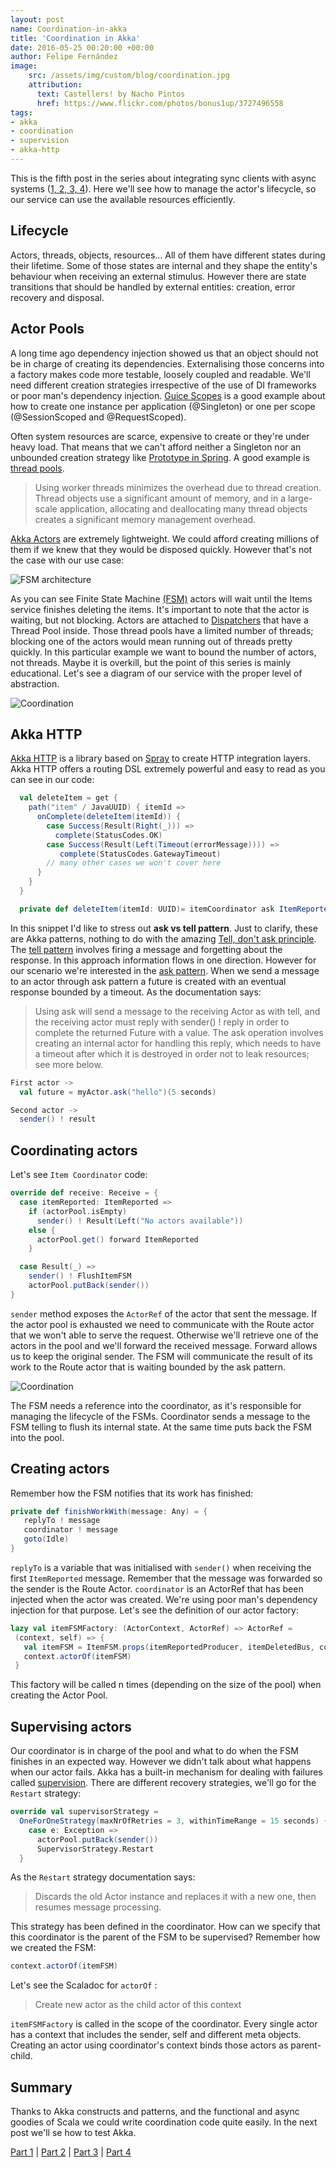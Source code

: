```yaml
---
layout: post
name: Coordination-in-akka
title: 'Coordination in Akka'
date: 2016-05-25 00:20:00 +00:00
author: Felipe Fernández
image:
    src: /assets/img/custom/blog/coordination.jpg
    attribution:
      text: Castellers! by Nacho Pintos
      href: https://www.flickr.com/photos/bonus1up/3727496558
tags:
- akka
- coordination
- supervision
- akka-http
---
```


This is the fifth post in the series about integrating sync clients with async systems ([1, ](http://codurance.com/2016/04/28/async-systems-with-sync-clients/)[2, ](http://codurance.com/2016/04/30/akka-basics/)[3, ](http://codurance.com/2016/05/10/finite-state-machines-with-akka/)[4](http://codurance.com/2016/05/16/publish-subscribe-model-in-kafka/)). Here we'll see how to manage the actor's lifecycle, so our service can use the available resources efficiently.

## Lifecycle

Actors, threads, objects, resources... All of them have different states during their lifetime. Some of those states are internal and they shape the entity's behaviour when receiving an external stimulus. However there are state transitions that should be handled by external entities: creation, error recovery and disposal.

## Actor Pools

A long time ago dependency injection showed us that an object should not be in charge of creating its dependencies. Externalising those concerns into a factory makes code more testable, loosely coupled and readable. We'll need different creation strategies irrespective of the use of DI frameworks or poor man's dependency injection. [Guice Scopes](https://github.com/google/guice/wiki/Scopes) is a good example about how to create one instance per application (@Singleton) or one per scope (@SessionScoped and @RequestScoped).

Often system resources are scarce, expensive to create or they're under heavy load. That means that we can't afford neither a Singleton nor an unbounded creation strategy like [Prototype in Spring](http://www.tutorialspoint.com/spring/spring_bean_scopes.htm). A good example is [thread pools](https://docs.oracle.com/javase/tutorial/essential/concurrency/pools.html).

> Using worker threads minimizes the overhead due to thread creation. Thread objects use a significant amount of memory, and in a large-scale application, allocating and deallocating many thread objects creates a significant memory management overhead.

[Akka Actors](http://doc.akka.io/docs/akka/current/scala/actors.html) are extremely lightweight. We could afford creating millions of them if we knew that they would be disposed quickly. However that's not the case with our use case:

<img src="/assets/img/custom/blog/fsm.png" alt="FSM architecture" title="FSM architecture" class="img img-center img-responsive style-screengrab">

As you can see Finite State Machine [(FSM)](http://codurance.com/2016/05/10/finite-state-machines-with-akka/) actors will wait until the Items service finishes deleting the items. It's important to note that the actor is waiting, but not blocking. Actors are attached to [Dispatchers](http://doc.akka.io/docs/akka/2.4.6/scala/dispatchers.html) that have a Thread Pool inside. Those thread pools have a limited number of threads; blocking one of the actors would mean running out of threads pretty quickly. In this particular example we want to bound the number of actors, not threads. Maybe it is overkill, but the point of this series is mainly educational. Let's see a diagram of our service with the proper level of abstraction.

<img src="/assets/img/custom/blog/coordination-diagram.png" alt="Coordination" title="Coordination" class="img img-center img-responsive style-screengrab">

## Akka HTTP

[Akka HTTP](http://doc.akka.io/docs/akka/2.4.6/scala/http/introduction.html) is a library based on [Spray](http://doc.akka.io/docs/akka/2.4.6/scala/http/introduction.html) to create HTTP integration layers. Akka HTTP offers a routing DSL extremely powerful and easy to read as you can see in our code:

```scala
  val deleteItem = get {
    path("item" / JavaUUID) { itemId =>
      onComplete(deleteItem(itemId)) {
        case Success(Result(Right(_))) =>
          complete(StatusCodes.OK)
        case Success(Result(Left(Timeout(errorMessage)))) =>
           complete(StatusCodes.GatewayTimeout)
        // many other cases we won't cover here
      }
    }
  }

  private def deleteItem(itemId: UUID)= itemCoordinator ask ItemReported(itemId)
```

In this snippet I'd like to stress out **ask vs tell pattern**. Just to clarify, these are Akka patterns, nothing to do with the amazing [Tell, don't ask principle](http://martinfowler.com/bliki/TellDontAsk.html). The [tell pattern](http://doc.akka.io/docs/akka/2.4.6/scala/actors.html#Tell__Fire-forget) involves firing a message and forgetting about the response. In this approach information flows in one direction. However for our scenario we're interested in the [ask pattern](http://doc.akka.io/docs/akka/2.4.6/scala/actors.html#Ask__Send-And-Receive-Future). When we send a message to an actor through ask pattern a future is created with an eventual response bounded by a timeout. As the documentation says:

> Using ask will send a message to the receiving Actor as with tell, and the receiving actor must reply with sender() ! reply in order to complete the returned Future with a value. The ask operation involves creating an internal actor for handling this reply, which needs to have a timeout after which it is destroyed in order not to leak resources; see more below.

```scala
First actor ->
  val future = myActor.ask("hello")(5 seconds)

Second actor ->
  sender() ! result  
```

## Coordinating actors

Let's see `Item Coordinator` code:

```scala
override def receive: Receive = {
  case itemReported: ItemReported =>
    if (actorPool.isEmpty)
      sender() ! Result(Left("No actors available"))
    else {
      actorPool.get() forward ItemReported
    }

  case Result(_) =>
    sender() ! FlushItemFSM
    actorPool.putBack(sender())
}
```

`sender` method exposes the `ActorRef` of the actor that sent the message. If the actor pool is exhausted we need to communicate with the Route actor that we won't able to serve the request. Otherwise we'll retrieve one of the actors in the pool and we'll forward the received message. Forward allows us to keep the original sender. The FSM will communicate the result of its work to the Route actor that is waiting bounded by the ask pattern.

<img src="/assets/img/custom/blog/coordination-diagram.png" alt="Coordination" title="Coordination" class="img img-center img-responsive style-screengrab">

The FSM needs a reference into the coordinator, as it's responsible for managing the lifecycle of the FSMs. Coordinator sends a message to the FSM telling to flush its internal state. At the same time puts back the FSM into the pool.

## Creating actors

Remember how the FSM notifies that its work has finished:

```scala
private def finishWorkWith(message: Any) = {
   replyTo ! message
   coordinator ! message
   goto(Idle)
}
```

`replyTo` is a variable that was initialised with `sender()` when receiving the first `ItemReported` message. Remember that the message was forwarded so the sender is the Route Actor. `coordinator` is an ActorRef that has been injected when the actor was created. We're using poor man's dependency injection for that purpose. Let's see the definition of our actor factory:

```scala
lazy val itemFSMFactory: (ActorContext, ActorRef) => ActorRef =
 (context, self) => {
   val itemFSM = ItemFSM.props(itemReportedProducer, itemDeletedBus, coordinator = self)
   context.actorOf(itemFSM)
 }
```

This factory will be called n times (depending on the size of the pool) when creating the Actor Pool.

## Supervising actors

Our coordinator is in charge of the pool and what to do when the FSM finishes in an expected way. However we didn't talk about what happens when our actor fails. Akka has a built-in mechanism for dealing with failures called [supervision](http://doc.akka.io/docs/akka/current/general/supervision.html). There are different recovery strategies, we'll go for the `Restart` strategy:

```scala
override val supervisorStrategy =
  OneForOneStrategy(maxNrOfRetries = 3, withinTimeRange = 15 seconds) {
    case e: Exception =>
      actorPool.putBack(sender())
      SupervisorStrategy.Restart
  }
```

As the `Restart` strategy documentation says:

> Discards the old Actor instance and replaces it with a new one, then resumes message processing.

This strategy has been defined in the coordinator. How can we specify that this coordinator is the parent of the FSM to be supervised? Remember how we created the FSM:

```scala
context.actorOf(itemFSM)
```

Let's see the Scaladoc for `actorOf` :

> Create new actor as the child actor of this context

`itemFSMFactory` is called in the scope of the coordinator. Every single actor has a context that includes the sender, self and different meta objects. Creating an actor using coordinator's context binds those actors as parent-child.

## Summary

Thanks to Akka constructs and patterns, and the functional and async goodies of Scala we could write coordination code quite easily. In the next post we'll se how to test Akka.

[Part 1](http://codurance.com/2016/04/28/async-systems-with-sync-clients/) | [Part 2](http://codurance.com/2016/04/30/akka-basics/) | [Part 3](http://codurance.com/2016/05/10/finite-state-machines-with-akka/) | [Part 4](http://codurance.com/2016/05/16/publish-subscribe-model-in-kafka/)
